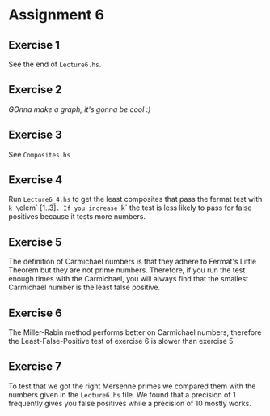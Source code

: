 # Assignment 6

## Exercise 1
See the end of `Lecture6.hs`.

## Exercise 2
*GOnna make a graph, it's gonna be cool :)*

## Exercise 3
See `Composites.hs`

## Exercise 4
Run `Lecture6_4.hs` to get the least composites that pass the fermat test
with `k \`elem\` [1..3]`. If you increase `k` the test is less likely to
pass for false positives because it tests more numbers.

## Exercise 5
The definition of Carmichael numbers is that they adhere to Fermat's
Little Theorem but they are not prime numbers. Therefore, if you run the
test enough times with the Carmichael, you will always find that the smallest
Carmichael number is the least false positive.

## Exercise 6
The Miller-Rabin method performs better on Carmichael numbers, therefore
the Least-False-Positive test of exercise 6 is slower than exercise 5.

## Exercise 7
To test that we got the right Mersenne primes we compared them with the
numbers given in the `Lecture6.hs` file. We found that a precision of 1
frequently gives you false positives while a precision of 10 mostly works.

